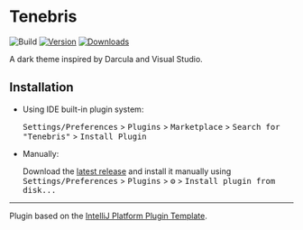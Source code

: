 # Tenebris

![Build](https://github.com/cetonek/tenebris/workflows/Build/badge.svg)
[![Version](https://img.shields.io/jetbrains/plugin/v/PLUGIN_ID.svg)](https://plugins.jetbrains.com/plugin/17278)
[![Downloads](https://img.shields.io/jetbrains/plugin/d/PLUGIN_ID.svg)](https://plugins.jetbrains.com/plugin/17278)

<!-- Plugin description -->
A dark theme inspired by Darcula and Visual Studio.
<!-- Plugin description end -->

## Installation

- Using IDE built-in plugin system:
  
  <kbd>Settings/Preferences</kbd> > <kbd>Plugins</kbd> > <kbd>Marketplace</kbd> > <kbd>Search for "Tenebris"</kbd> >
  <kbd>Install Plugin</kbd>
  
- Manually:

  Download the [latest release](https://github.com/cetonek/tenebris/releases/latest) and install it manually using
  <kbd>Settings/Preferences</kbd> > <kbd>Plugins</kbd> > <kbd>⚙️</kbd> > <kbd>Install plugin from disk...</kbd>


---
Plugin based on the [IntelliJ Platform Plugin Template][template].

[template]: https://github.com/JetBrains/intellij-platform-plugin-template
